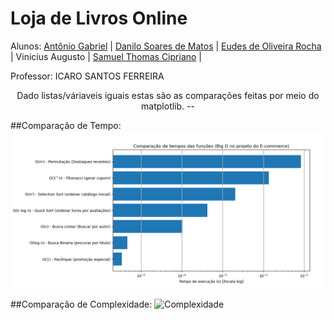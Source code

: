 # Loja de Livros Online
Alunos: [Antônio Gabriel](https://github.com/Anton-Gabriel-code) | [Danilo Soares de Matos](https://github.com/danilosmatos) | [Eudes de Oliveira Rocha](https://github.com/eudesolv) | Vinicius Augusto | [Samuel Thomas Cipriano](https://github.com/samuelcipriano) |

Professor: ICARO SANTOS FERREIRA
<p align = "center">
Dado listas/váriaveis iguais estas são as comparações feitas por meio do matplotlib.
--

##Comparação de Tempo:
![Tempo](https://github.com/danilosmatos/estrutura_de_dados/blob/main/Gr%C3%A1ficos/Tempo.png?raw=true)


##Comparação de Complexidade:
![Complexidade](https://github.com/danilosmatos/estrutura_de_dados/blob/main/Gr%C3%A1ficos/Complexidade.png?raw=true)

</p>